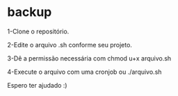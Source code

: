 # backup

1-Clone o repositório.

2-Edite o arquivo .sh conforme seu projeto.

3-Dê a permissão necessária com chmod u+x arquivo.sh

4-Execute o arquivo com uma cronjob ou ./arquivo.sh

Espero ter ajudado :)
